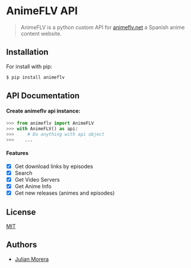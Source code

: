 # AnimeFLV API


> AnimeFLV is a python custom API for [animeflv.net](https://animeflv.net) a Spanish anime content website.

## Installation
For install with pip:
```bash
$ pip install animeflv
```

## API Documentation

#### Create animeflv api instance:
```python
>>> from animeflv import AnimeFLV
>>> with AnimeFLV() as api:
>>>     # Do anything with api object
>>>    ...
```

#### Features
- [X] Get download links by episodes
- [X] Search
- [X] Get Video Servers
- [X] Get Anime Info
- [X] Get new releases (animes and episodes)

## License
[MIT](./LICENSE)

## Authors
+ [Julian Morera](https://github.com/JulianMorera07)

